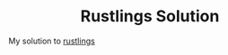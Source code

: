 <h1 align="center">Rustlings Solution</h1>

My solution to [rustlings](https://github.com/rust-lang/rustlings)